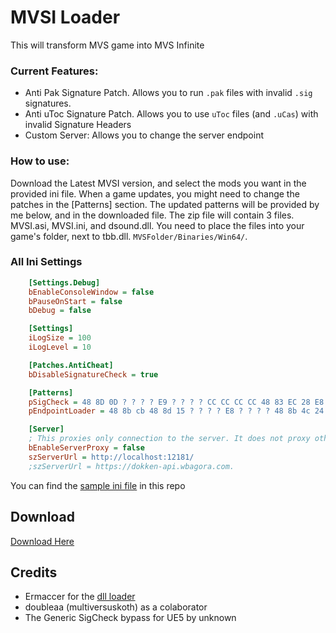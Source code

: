 # MVSI Loader
This will transform MVS game into MVS Infinite

### Current Features:
- Anti Pak Signature Patch. Allows you to run `.pak` files with invalid `.sig` signatures.
- Anti uToc Signature Patch. Allows you to use `uToc` files (and `.uCas`) with invalid Signature Headers
- Custom Server: Allows you to change the server endpoint

### How to use:
Download the Latest MVSI version, and select the mods you want in the provided ini file. When a game updates, you might need to change the patches in the [Patterns] section. The updated patterns will be provided by me below, and in the downloaded file.
The zip file will contain 3 files. MVSI.asi, MVSI.ini, and dsound.dll. You need to place the files into your game's folder, next to tbb.dll. `MVSFolder/Binaries/Win64/`.

### All Ini Settings
```ini
    [Settings.Debug]
    bEnableConsoleWindow = false
    bPauseOnStart = false
    bDebug = false

    [Settings]
    iLogSize = 100
    iLogLevel = 10

    [Patches.AntiCheat]
    bDisableSignatureCheck = true

    [Patterns]
    pSigCheck = 48 8D 0D ? ? ? ? E9 ? ? ? ? CC CC CC CC 48 83 EC 28 E8 ? ? ? ? 48 89 05 ? ? ? ? 48 83 C4 28 C3 CC CC CC CC CC CC CC CC CC CC CC 48 8D 0D ? ? ? ? E9 ? ? ? ? CC CC CC CC 48 8D 0D ? ? ? ? E9 ? ? ? ? CC CC CC CC
    pEndpointLoader = 48 8b cb 48 8d 15 ? ? ? ? E8 ? ? ? ? 48 8b 4c 24 ? 48 85 c9 74 05 E8 ? ? ? ? 48 8b c3 48 8b 5c 24

    [Server]
    ; This proxies only connection to the server. It does not proxy other stuff or connections to WB Network servers.
    bEnableServerProxy = false
    szServerUrl = http://localhost:12181/
    ;szServerUrl = https://dokken-api.wbagora.com.

```
You can find the [sample ini file](sample.ini) in this repo

## Download
[Download Here](https://github.com/thethiny/MVSIASI/releases)

## Credits
- Ermaccer for the [dll loader](https://github.com/ermaccer/MK1Hook/releases/)
- doubleaa (multiversuskoth) as a colaborator
- The Generic SigCheck bypass for UE5 by unknown
